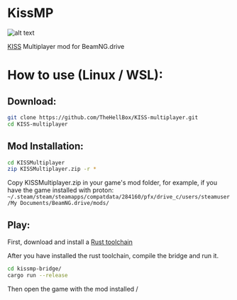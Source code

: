 # KissMP
![alt text](https://i.imgur.com/kxocgKD.png)

[KISS](https://en.wikipedia.org/wiki/KISS_principle) Multiplayer mod for BeamNG.drive

# How to use (Linux / WSL):
## Download:

```sh
git clone https://github.com/TheHellBox/KISS-multiplayer.git
cd KISS-multiplayer
```

## Mod Installation:
```sh
cd KISSMultiplayer
zip KISSMultiplayer.zip -r *
```

Copy KISSMultiplayer.zip in your game's mod folder, for example, if you have the game installed with proton: `~/.steam/steam/steamapps/compatdata/284160/pfx/drive_c/users/steamuser/My Documents/BeamNG.drive/mods/`

## Play:
First, download and install a [Rust toolchain](https://rustup.rs/)

After you have installed the rust toolchain, compile the bridge and run it.
```sh
cd kissmp-bridge/
cargo run --release
```
Then open the game with the mod installed
/
